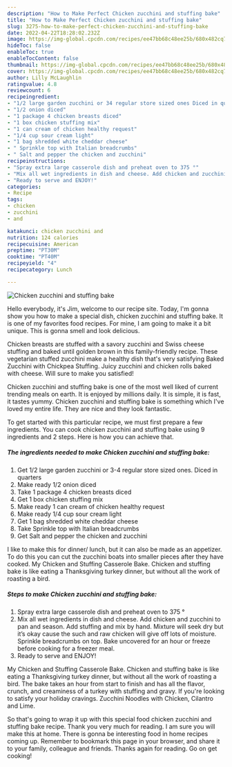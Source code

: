 ```yaml
---
description: "How to Make Perfect Chicken zucchini and stuffing bake"
title: "How to Make Perfect Chicken zucchini and stuffing bake"
slug: 3275-how-to-make-perfect-chicken-zucchini-and-stuffing-bake
date: 2022-04-22T18:28:02.232Z
image: https://img-global.cpcdn.com/recipes/ee47bb68c48ee25b/680x482cq70/chicken-zucchini-and-stuffing-bake-recipe-main-photo.jpg
hideToc: false
enableToc: true
enableTocContent: false
thumbnail: https://img-global.cpcdn.com/recipes/ee47bb68c48ee25b/680x482cq70/chicken-zucchini-and-stuffing-bake-recipe-main-photo.jpg
cover: https://img-global.cpcdn.com/recipes/ee47bb68c48ee25b/680x482cq70/chicken-zucchini-and-stuffing-bake-recipe-main-photo.jpg
author: Lilly McLaughlin
ratingvalue: 4.8
reviewcount: 6
recipeingredient:
- "1/2 large garden zucchini or 34 regular store sized ones Diced in quarters"
- "1/2 onion diced"
- "1 package 4 chicken breasts diced"
- "1 box chicken stuffing mix"
- "1 can cream of chicken healthy request"
- "1/4 cup sour cream light"
- "1 bag shredded white cheddar cheese"
- " Sprinkle top with Italian breadcrumbs"
- " Salt and pepper the chicken and zucchini"
recipeinstructions:
- "Spray extra large casserole dish and preheat oven to 375 °"
- "Mix all wet ingredients in dish and cheese. Add chicken and zucchini to pan and season. Add stuffing and mix by hand. Mixture will seek dry but it’s okay cause the such and raw chicken will give off lots of moisture. Sprinkle breadcrumbs on top. Bake uncovered for an hour or freeze before cooking for a freezer meal."
- "Ready to serve and ENJOY!"
categories:
- Recipe
tags:
- chicken
- zucchini
- and

katakunci: chicken zucchini and 
nutrition: 124 calories
recipecuisine: American
preptime: "PT30M"
cooktime: "PT40M"
recipeyield: "4"
recipecategory: Lunch

---
```



![Chicken zucchini and stuffing bake](https://img-global.cpcdn.com/recipes/ee47bb68c48ee25b/680x482cq70/chicken-zucchini-and-stuffing-bake-recipe-main-photo.jpg)

Hello everybody, it's Jim, welcome to our recipe site. Today, I'm gonna show you how to make a special dish, chicken zucchini and stuffing bake. It is one of my favorites food recipes. For mine, I am going to make it a bit unique. This is gonna smell and look delicious.

Chicken breasts are stuffed with a savory zucchini and Swiss cheese stuffing and baked until golden brown in this family-friendly recipe. These vegetarian stuffed zucchini make a healthy dish that&#39;s very satisfying Baked Zucchini with Chickpea Stuffing. Juicy zucchini and chicken rolls baked with cheese. Will sure to make you satisfied!

Chicken zucchini and stuffing bake is one of the most well liked of current trending meals on earth. It is enjoyed by millions daily. It is simple, it is fast, it tastes yummy. Chicken zucchini and stuffing bake is something which I've loved my entire life. They are nice and they look fantastic.


To get started with this particular recipe, we must first prepare a few ingredients. You can cook chicken zucchini and stuffing bake using 9 ingredients and 2 steps. Here is how you can achieve that.

<!--inarticleads1-->

##### The ingredients needed to make Chicken zucchini and stuffing bake:

1. Get 1/2 large garden zucchini or 3-4 regular store sized ones. Diced in quarters
1. Make ready 1/2 onion diced
1. Take 1 package 4 chicken breasts diced
1. Get 1 box chicken stuffing mix
1. Make ready 1 can cream of chicken healthy request
1. Make ready 1/4 cup sour cream light
1. Get 1 bag shredded white cheddar cheese
1. Take  Sprinkle top with Italian breadcrumbs
1. Get  Salt and pepper the chicken and zucchini


I like to make this for dinner/ lunch, but it can also be made as an appetizer. To do this you can cut the zucchini boats into smaller pieces after they have cooked. My Chicken and Stuffing Casserole Bake. Chicken and stuffing bake is like eating a Thanksgiving turkey dinner, but without all the work of roasting a bird. 

<!--inarticleads2-->

##### Steps to make Chicken zucchini and stuffing bake:

1. Spray extra large casserole dish and preheat oven to 375 °
1. Mix all wet ingredients in dish and cheese. Add chicken and zucchini to pan and season. Add stuffing and mix by hand. Mixture will seek dry but it’s okay cause the such and raw chicken will give off lots of moisture. Sprinkle breadcrumbs on top. Bake uncovered for an hour or freeze before cooking for a freezer meal.
1. Ready to serve and ENJOY!

My Chicken and Stuffing Casserole Bake. Chicken and stuffing bake is like eating a Thanksgiving turkey dinner, but without all the work of roasting a bird. The bake takes an hour from start to finish and has all the flavor, crunch, and creaminess of a turkey with stuffing and gravy. If you&#39;re looking to satisfy your holiday cravings. Zucchini Noodles with Chicken, Cilantro and Lime. 

So that's going to wrap it up with this special food chicken zucchini and stuffing bake recipe. Thank you very much for reading. I am sure you will make this at home. There is gonna be interesting food in home recipes coming up. Remember to bookmark this page in your browser, and share it to your family, colleague and friends. Thanks again for reading. Go on get cooking!
